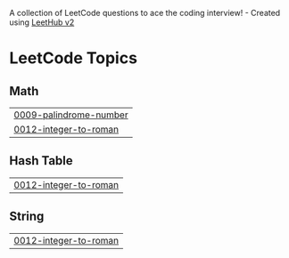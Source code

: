 A collection of LeetCode questions to ace the coding interview! - Created using [LeetHub v2](https://github.com/arunbhardwaj/LeetHub-2.0)
<!---LeetCode Topics Start-->
# LeetCode Topics
## Math
|  |
| ------- |
| [0009-palindrome-number](https://github.com/Manjudaksh/LeetCode-Problems/tree/master/0009-palindrome-number) |
| [0012-integer-to-roman](https://github.com/Manjudaksh/LeetCode-Problems/tree/master/0012-integer-to-roman) |
## Hash Table
|  |
| ------- |
| [0012-integer-to-roman](https://github.com/Manjudaksh/LeetCode-Problems/tree/master/0012-integer-to-roman) |
## String
|  |
| ------- |
| [0012-integer-to-roman](https://github.com/Manjudaksh/LeetCode-Problems/tree/master/0012-integer-to-roman) |
<!---LeetCode Topics End-->